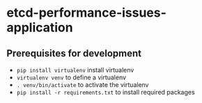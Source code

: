 # etcd-performance-issues-application

## Prerequisites for development

 * `pip install virtualenv` install virtualenv
 * `virtualenv venv` to define a virtualenv
 * `. venv/bin/activate` to activate the virtualenv
 * `pip install -r requirements.txt` to install required packages

